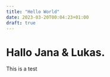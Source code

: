 ```yaml
---
title: "Hello World"
date: 2023-03-20T00:04:23+01:00
draft: true
---
```

Hallo Jana & Lukas.
===
This is a test
